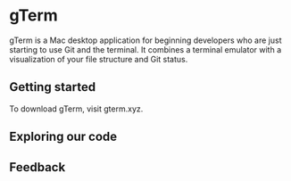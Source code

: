 # gTerm
gTerm is a Mac desktop application for beginning developers who are just starting to use Git and the terminal. It combines a terminal emulator with a visualization of your file structure and Git status.

## Getting started
To download gTerm, visit gterm.xyz.

## Exploring our code

## Feedback
